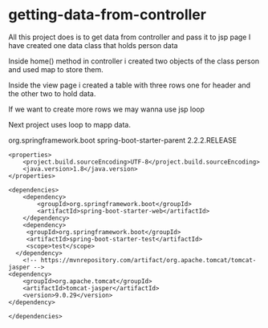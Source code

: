 # getting-data-from-controller
All this project does is to get data from controller and pass it to jsp page 
I have created one data class that holds person data 

Inside home() method in controller i created two objects of the class person and used map to store them.

Inside the view page i created a table with three rows one for header and the other two to hold data.

If we want to create more rows we may wanna use jsp loop 

Next project uses loop to mapp data.

<parent>
        <groupId>org.springframework.boot</groupId>
        <artifactId>spring-boot-starter-parent</artifactId>
        <version>2.2.2.RELEASE</version>
    </parent>

    <properties>
        <project.build.sourceEncoding>UTF-8</project.build.sourceEncoding>
        <java.version>1.8</java.version>
    </properties>

    <dependencies>
        <dependency>
            <groupId>org.springframework.boot</groupId>
            <artifactId>spring-boot-starter-web</artifactId>
        </dependency>
        <dependency>
         <groupId>org.springframework.boot</groupId>
         <artifactId>spring-boot-starter-test</artifactId>
         <scope>test</scope>
      </dependency>
        <!-- https://mvnrepository.com/artifact/org.apache.tomcat/tomcat-jasper -->
	<dependency>
	    <groupId>org.apache.tomcat</groupId>
	    <artifactId>tomcat-jasper</artifactId>
	    <version>9.0.29</version>
	</dependency>
        
    </dependencies>
